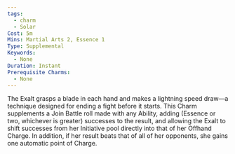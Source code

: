 ```yaml
---
tags:
  - charm
  - Solar
Cost: 5m
Mins: Martial Arts 2, Essence 1
Type: Supplemental
Keywords:
  - None
Duration: Instant
Prerequisite Charms:
  - None
---
```

The Exalt grasps a blade in each hand and makes a lightning speed draw—a technique designed for ending a fight before it starts. This Charm supplements a Join Battle roll made with any Ability, adding (Essence or two, whichever is greater) successes to the result, and allowing the Exalt to shift successes from her Initiative pool directly into that of her Offhand Charge. In addition, if her result beats that of all of her opponents, she gains one automatic point of Charge.